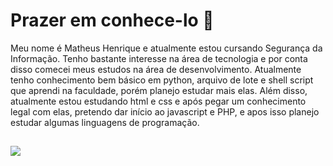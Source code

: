 <h1>Prazer em conhece-lo 👋</h1>

Meu nome é Matheus Henrique e atualmente estou cursando Segurança da Informação. Tenho bastante interesse na área de tecnologia e por conta disso comecei meus estudos na área de desenvolvimento. Atualmente tenho conhecimento bem básico em python, arquivo de lote e shell script que aprendi na faculdade, porém planejo estudar mais elas. Além disso, atualmente estou estudando html e css e após pegar um conhecimento legal com elas, pretendo dar início ao javascript e PHP, e apos isso planejo estudar algumas linguagens de programação.
##

<div>
<a href=" https://www.linkedin.com/in/matheus-lima-7221351a2/" targat="_blank"><img src="https://img.shields.io/badge/-LinkedIn-blue"></a>
</div>
